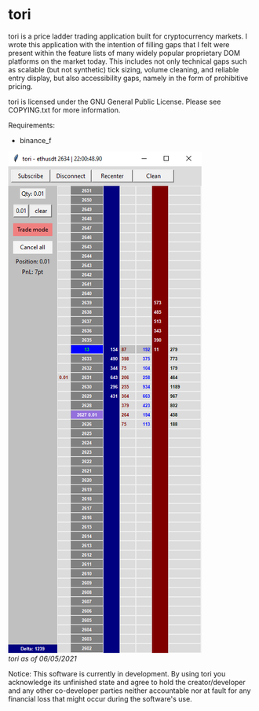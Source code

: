 # tori

tori is a price ladder trading application built for cryptocurrency markets.
I wrote this application with the intention of filling gaps that I felt were present
within the feature lists of many widely popular proprietary DOM platforms on the
market today. This includes not only technical gaps such as scalable
(but not synthetic) tick sizing, volume cleaning, and reliable entry display, but
also accessibility gaps, namely in the form of prohibitive pricing.

tori is licensed under the GNU General Public License. Please see COPYING.txt for more information.

Requirements:
  * binance_f

![tori as of 06/05/2021](https://raw.githubusercontent.com/AidenH/tori/main/img/6-5-21-tori.png)  
*tori as of 06/05/2021*

Notice: This software is currently in development. By using tori you acknowledge
its unfinished state and agree to hold the creator/developer and any other co-developer
parties neither accountable nor at fault for any financial loss that might occur
during the software's use.
